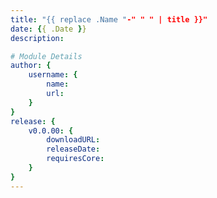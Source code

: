 ```yaml
---
title: "{{ replace .Name "-" " " | title }}"
date: {{ .Date }}
description:

# Module Details
author: {
    username: {
        name:
        url:
    }
}
release: {
    v0.0.00: {
        downloadURL: 
        releaseDate: 
        requiresCore: 
    }
}
---
```


